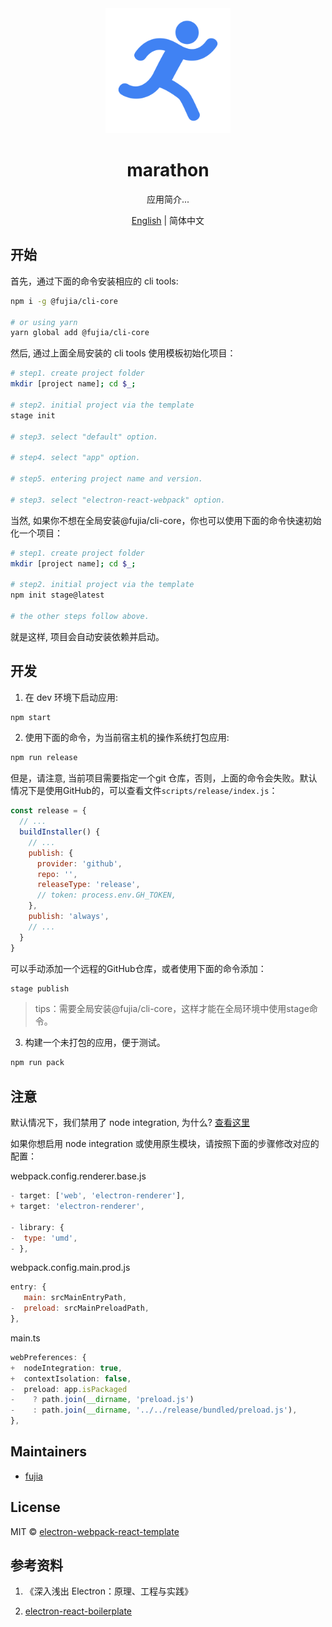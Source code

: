 <div align="center">
  <a href="https://github.com/fujia-cli/electron-webpack-react-template" target="_blank">
    <img alt="logo" width="200" src="./resource/unrelease/png/256x256.png"/>
  </a>
</div>

<div align="center">
  <h1>marathon</h1>
</div>

<div align="center">

应用简介...

</div>

<div align="center">

[English](./README.md) | 简体中文

</div>

## 开始

首先，通过下面的命令安装相应的 cli tools:

```sh
npm i -g @fujia/cli-core

# or using yarn
yarn global add @fujia/cli-core
```

然后, 通过上面全局安装的 cli tools 使用模板初始化项目：

```sh
# step1. create project folder
mkdir [project name]; cd $_;

# step2. initial project via the template
stage init

# step3. select "default" option.

# step4. select "app" option.

# step5. entering project name and version.

# step3. select "electron-react-webpack" option.
```

当然, 如果你不想在全局安装@fujia/cli-core，你也可以使用下面的命令快速初始化一个项目：

```sh
# step1. create project folder
mkdir [project name]; cd $_;

# step2. initial project via the template
npm init stage@latest

# the other steps follow above.
```

就是这样, 项目会自动安装依赖并启动。

## 开发

1. 在 dev 环境下启动应用:

```sh
npm start
```

2. 使用下面的命令，为当前宿主机的操作系统打包应用:

```sh
npm run release
```

但是，请注意, 当前项目需要指定一个git 仓库，否则，上面的命令会失败。默认情况下是使用GitHub的，可以查看文件`scripts/release/index.js`：

```js
const release = {
  // ...
  buildInstaller() {
    // ...
    publish: {
      provider: 'github',
      repo: '',
      releaseType: 'release',
      // token: process.env.GH_TOKEN,
    },
    publish: 'always',
    // ...
  }
}
```

可以手动添加一个远程的GitHub仓库，或者使用下面的命令添加：

```sh
stage publish
```

> tips：需要全局安装@fujia/cli-core，这样才能在全局环境中使用stage命令。

3. 构建一个未打包的应用，便于测试。

```sh
npm run pack
```

## 注意

默认情况下，我们禁用了 node integration, 为什么? [查看这里](https://www.electronjs.org/docs/latest/tutorial/security#2-do-not-enable-nodejs-integration-for-remote-content)

如果你想启用 node integration 或使用原生模块，请按照下面的步骤修改对应的配置：

webpack.config.renderer.base.js

```js
- target: ['web', 'electron-renderer'],
+ target: 'electron-renderer',

- library: {
-  type: 'umd',
- },
```

webpack.config.main.prod.js

```js
entry: {
   main: srcMainEntryPath,
-  preload: srcMainPreloadPath,
},
```

main.ts

```ts
webPreferences: {
+  nodeIntegration: true,
+  contextIsolation: false,
-  preload: app.isPackaged
-    ? path.join(__dirname, 'preload.js')
-    : path.join(__dirname, '../../release/bundled/preload.js'),
},
```

## Maintainers

- [fujia](https://github.com/fushenguang)

## License

MIT © [electron-webpack-react-template](https://github.com/fujia-cli/electron-webpack-react-template)

## 参考资料

1. 《深入浅出 Electron：原理、工程与实践》

2. [electron-react-boilerplate](https://electron-react-boilerplate.js.org/docs/installation/)

